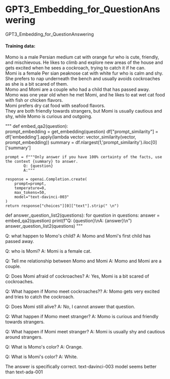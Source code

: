 # GPT3_Embedding_for_QuestionAnswering
GPT3_Embedding_for_QuestionAnswering

#### Training data:

Momo is a male Persian medium cat with orange fur who is cute, friendly, and mischievous. 
He likes to climb and explore new areas of the house and gets excited when he sees a cockroach, trying to catch it if he can.  
Momi  is a female Per sian peaknose cat with white fur who is calm and shy. She prefers to nap underneath the bench and usually avoids cockroaches as she is a bit scared of them.  
Momo and Momi are a couple who had a child that has passed away.  
Momo was one year old when he met Momi, and he likes to eat wet cat food with fish or chicken flavors.  
Momi prefers dry cat food with seafood flavors.  
They are both friendly towards strangers, but Momi is usually cautious and shy, while Momo is curious and outgoing.  

"""
def embed_qa2(question):    
    prompt_embedding = get_embedding(question)
    df["prompt_similarity"] = df['embedding'].apply(lambda vector: vector_similarity(vector, prompt_embedding))
    summary = df.nlargest(1,'prompt_similarity').iloc[0]['summary'] 

    prompt = f"""Only answer if you have 100% certainty of the facts, use the context {summary} to answer.            
            Q: {question}
            A:"""

    response = openai.Completion.create(
        prompt=prompt,
        temperature=0,
        max_tokens=50,
        model="text-davinci-003"
    )
    return response["choices"][0]["text"].strip(" \n")
    
def answer_question_list2(questions):
    for question in questions:
        answer = embed_qa2(question)
        print(f"Q: {question}\nA: {answer}\n")        
answer_question_list2(questions)
"""

Q: what happen to Momo's child?
A: Momo and Momi's first child has passed away.

Q: who is Momi?
A: Momi is a female cat.

Q: Tell me relationship between Momo and Momi
A: Momo and Momi are a couple.

Q: Does Momi afraid of cockroaches?
A: Yes, Momi is a bit scared of cockroaches.

Q: What happen if Momo meet cockroaches??
A: Momo gets very excited and tries to catch the cockroach.

Q: Does Momi still alive?
A: No, I cannot answer that question.

Q: What happen if Momo meet stranger?
A: Momo is curious and friendly towards strangers.

Q: What happen if Momi meet stranger?
A: Momi is usually shy and cautious around strangers.

Q: What is Momo's color?
A: Orange.

Q: What is Momi's color?
A: White.

The answer is specifically correct. text-davinci-003 model seems better than text-ada-001
